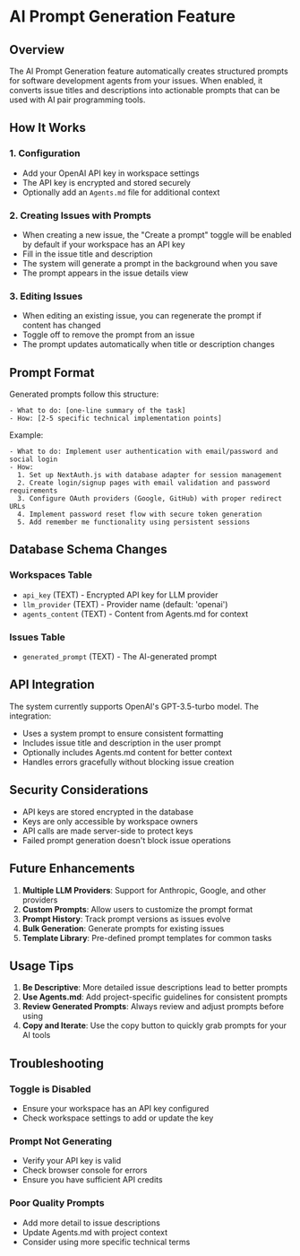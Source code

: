 # AI Prompt Generation Feature

## Overview

The AI Prompt Generation feature automatically creates structured prompts for software development agents from your issues. When enabled, it converts issue titles and descriptions into actionable prompts that can be used with AI pair programming tools.

## How It Works

### 1. Configuration
- Add your OpenAI API key in workspace settings
- The API key is encrypted and stored securely
- Optionally add an `Agents.md` file for additional context

### 2. Creating Issues with Prompts
- When creating a new issue, the "Create a prompt" toggle will be enabled by default if your workspace has an API key
- Fill in the issue title and description
- The system will generate a prompt in the background when you save
- The prompt appears in the issue details view

### 3. Editing Issues
- When editing an existing issue, you can regenerate the prompt if content has changed
- Toggle off to remove the prompt from an issue
- The prompt updates automatically when title or description changes

## Prompt Format

Generated prompts follow this structure:
```
- What to do: [one-line summary of the task]
- How: [2-5 specific technical implementation points]
```

Example:
```
- What to do: Implement user authentication with email/password and social login
- How:
  1. Set up NextAuth.js with database adapter for session management
  2. Create login/signup pages with email validation and password requirements
  3. Configure OAuth providers (Google, GitHub) with proper redirect URLs
  4. Implement password reset flow with secure token generation
  5. Add remember me functionality using persistent sessions
```

## Database Schema Changes

### Workspaces Table
- `api_key` (TEXT) - Encrypted API key for LLM provider
- `llm_provider` (TEXT) - Provider name (default: 'openai')
- `agents_content` (TEXT) - Content from Agents.md for context

### Issues Table
- `generated_prompt` (TEXT) - The AI-generated prompt

## API Integration

The system currently supports OpenAI's GPT-3.5-turbo model. The integration:
- Uses a system prompt to ensure consistent formatting
- Includes issue title and description in the user prompt
- Optionally includes Agents.md content for better context
- Handles errors gracefully without blocking issue creation

## Security Considerations

- API keys are stored encrypted in the database
- Keys are only accessible by workspace owners
- API calls are made server-side to protect keys
- Failed prompt generation doesn't block issue operations

## Future Enhancements

1. **Multiple LLM Providers**: Support for Anthropic, Google, and other providers
2. **Custom Prompts**: Allow users to customize the prompt format
3. **Prompt History**: Track prompt versions as issues evolve
4. **Bulk Generation**: Generate prompts for existing issues
5. **Template Library**: Pre-defined prompt templates for common tasks

## Usage Tips

1. **Be Descriptive**: More detailed issue descriptions lead to better prompts
2. **Use Agents.md**: Add project-specific guidelines for consistent prompts
3. **Review Generated Prompts**: Always review and adjust prompts before using
4. **Copy and Iterate**: Use the copy button to quickly grab prompts for your AI tools

## Troubleshooting

### Toggle is Disabled
- Ensure your workspace has an API key configured
- Check workspace settings to add or update the key

### Prompt Not Generating
- Verify your API key is valid
- Check browser console for errors
- Ensure you have sufficient API credits

### Poor Quality Prompts
- Add more detail to issue descriptions
- Update Agents.md with project context
- Consider using more specific technical terms